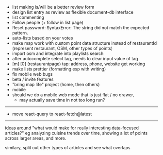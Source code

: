 - list making is/will be a better review form
- design list entry as review as flexible document-db interface
- list commenting
- Follow people (+ follow in list page)
- Reset password: SyntaxError: The string did not match the expected pattern.
- auto-lists based on your votes
- make map work with custom point data structure instead of restaurantId (represent restaurant, OSM, other types of points)
- import osm and integrate into playlists search
- after autocomplete select tag, needs to clear input value of tag
- [m] [0] (restaurantpage) tap: address, phone, website get working
- make lists prettier (formatting esp with writing)
- fix mobile web bugs
- beta / invite features
- "bring map life" project (home, then others)
- mobile
- should we do a mobile web mode that is just flat / no drawer,
    - may actually save time in not too long run?


---

- move react-query to react-fetch@latest


---

ideas around "what would make for really interesting data-focused articles?" eg analyzing cuisine trends over time, showing a lot of points across larger areas, and more.

similary, split out other types of articles and see what overlaps
